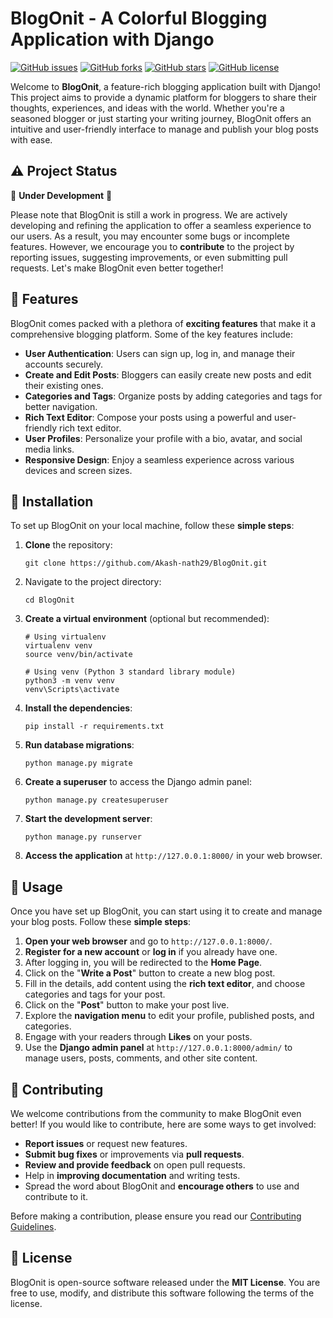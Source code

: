 # BlogOnit - A Colorful Blogging Application with Django

[![GitHub issues](https://img.shields.io/github/issues/Akash-nath29/BlogOnit)](https://github.com/Akash-nath29/BlogOnit/issues)
[![GitHub forks](https://img.shields.io/github/forks/Akash-nath29/BlogOnit)](https://github.com/Akash-nath29/BlogOnit/network)
[![GitHub stars](https://img.shields.io/github/stars/Akash-nath29/BlogOnit)](https://github.com/Akash-nath29/BlogOnit/stargazers)
[![GitHub license](https://img.shields.io/github/license/Akash-nath29/BlogOnit)](https://github.com/Akash-nath29/BlogOnit/blob/main/LICENSE)

Welcome to **BlogOnit**, a feature-rich blogging application built with Django! This project aims to provide a dynamic platform for bloggers to share their thoughts, experiences, and ideas with the world. Whether you're a seasoned blogger or just starting your writing journey, BlogOnit offers an intuitive and user-friendly interface to manage and publish your blog posts with ease.

## ⚠️ Project Status

🚧 **Under Development** 🚧

Please note that BlogOnit is still a work in progress. We are actively developing and refining the application to offer a seamless experience to our users. As a result, you may encounter some bugs or incomplete features. However, we encourage you to **contribute** to the project by reporting issues, suggesting improvements, or even submitting pull requests. Let's make BlogOnit even better together!

## 🌟 Features

BlogOnit comes packed with a plethora of **exciting features** that make it a comprehensive blogging platform. Some of the key features include:

- **User Authentication**: Users can sign up, log in, and manage their accounts securely.
- **Create and Edit Posts**: Bloggers can easily create new posts and edit their existing ones.
- **Categories and Tags**: Organize posts by adding categories and tags for better navigation.
- **Rich Text Editor**: Compose your posts using a powerful and user-friendly rich text editor.
- **User Profiles**: Personalize your profile with a bio, avatar, and social media links.
- **Responsive Design**: Enjoy a seamless experience across various devices and screen sizes.

## 🚀 Installation

To set up BlogOnit on your local machine, follow these **simple steps**:

1. **Clone** the repository:

   ```
   git clone https://github.com/Akash-nath29/BlogOnit.git
   ```

2. Navigate to the project directory:

   ```
   cd BlogOnit
   ```

3. **Create a virtual environment** (optional but recommended):

   ```
   # Using virtualenv
   virtualenv venv
   source venv/bin/activate

   # Using venv (Python 3 standard library module)
   python3 -m venv venv
   venv\Scripts\activate
   ```

4. **Install the dependencies**:

   ```
   pip install -r requirements.txt
   ```

5. **Run database migrations**:

   ```
   python manage.py migrate
   ```

6. **Create a superuser** to access the Django admin panel:

   ```
   python manage.py createsuperuser
   ```

7. **Start the development server**:

   ```
   python manage.py runserver
   ```

8. **Access the application** at `http://127.0.0.1:8000/` in your web browser.

## 🎉 Usage

Once you have set up BlogOnit, you can start using it to create and manage your blog posts. Follow these **simple steps**:

1. **Open your web browser** and go to `http://127.0.0.1:8000/`.
2. **Register for a new account** or **log in** if you already have one.
3. After logging in, you will be redirected to the **Home Page**.
4. Click on the "**Write a Post**" button to create a new blog post.
5. Fill in the details, add content using the **rich text editor**, and choose categories and tags for your post.
6. Click on the "**Post**" button to make your post live.
7. Explore the **navigation menu** to edit your profile, published posts, and categories.
8. Engage with your readers through **Likes** on your posts.
9. Use the **Django admin panel** at `http://127.0.0.1:8000/admin/` to manage users, posts, comments, and other site content.

## 🙌 Contributing

We welcome contributions from the community to make BlogOnit even better! If you would like to contribute, here are some ways to get involved:

- **Report issues** or request new features.
- **Submit bug fixes** or improvements via **pull requests**.
- **Review and provide feedback** on open pull requests.
- Help in **improving documentation** and writing tests.
- Spread the word about BlogOnit and **encourage others** to use and contribute to it.

Before making a contribution, please ensure you read our [Contributing Guidelines](CONTRIBUTING.md).

## 📝 License

BlogOnit is open-source software released under the **MIT License**. You are free to use, modify, and distribute this software following the terms of the license.
